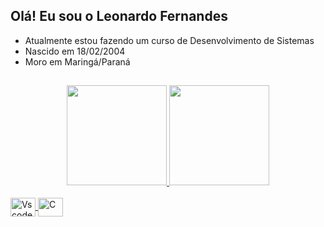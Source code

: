 ## Olá! Eu sou o Leonardo Fernandes

- Atualmente estou fazendo um curso de Desenvolvimento de Sistemas
- Nascido em 18/02/2004
- Moro em Maringá/Paraná

##

<div align="center">
<a href="https://github.com/marcosrodz">
<img height="160em" src="https://github-readme-stats.vercel.app/api?username=marcosrodz&show_icons=true&theme=vue-dark&include_all_commits=true&count_private=true"/>
<img height="160em" src="https://github-readme-stats.vercel.app/api/top-langs/?username=marcosrodz&layout=compact&langs_count=7&theme=vue-radical"/>
</div>

<div style="display: inline_block"><br>
<img align="center" alt="Vscode" height="30" width="40" src="https://cdn.jsdelivr.net/gh/devicons/devicon/icons/vscode/vscode-original.svg" />
<img align="center" alt="C" height="30" width="40" src="https://cdn.jsdelivr.net/gh/devicons/devicon/icons/c/c-original.svg" />
</div>
